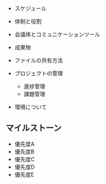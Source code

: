 -   スケジュール
-   体制と役割
-   会議体とコミュニケーションツール
-   成果物
-   ファイルの共有方法
-   プロジェクトの管理
    -   進捗管理
    -   課題管理


-   環境について
 

## マイルストーン
-   優先度A　
-   優先度B　
-   優先度C　
-   優先度D　
-   優先度E  
